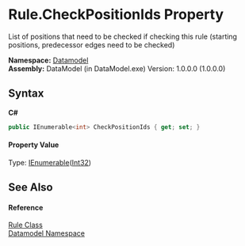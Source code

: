 # Rule.CheckPositionIds Property 
 

List of positions that need to be checked if checking this rule (starting positions, predecessor edges need to be checked)

**Namespace:**&nbsp;<a href="a489f29d-64b3-9193-8c03-5c66a32a78aa">Datamodel</a><br />**Assembly:**&nbsp;DataModel (in DataModel.exe) Version: 1.0.0.0 (1.0.0.0)

## Syntax

**C#**<br />
``` C#
public IEnumerable<int> CheckPositionIds { get; set; }
```


#### Property Value
Type: <a href="http://msdn2.microsoft.com/en-us/library/9eekhta0" target="_blank">IEnumerable</a>(<a href="http://msdn2.microsoft.com/en-us/library/td2s409d" target="_blank">Int32</a>)

## See Also


#### Reference
<a href="11cb7bec-7cb1-21f2-0c12-4877f6bba0b4">Rule Class</a><br /><a href="a489f29d-64b3-9193-8c03-5c66a32a78aa">Datamodel Namespace</a><br />